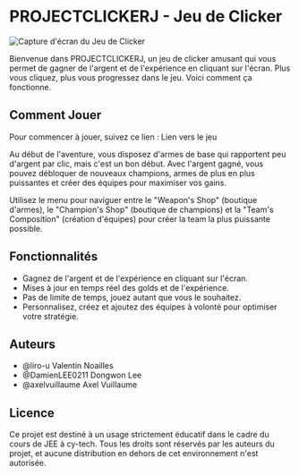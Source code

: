 # PROJECTCLICKERJ - Jeu de Clicker

![Capture d'écran du Jeu de Clicker](screenshot.png)

Bienvenue dans PROJECTCLICKERJ, un jeu de clicker amusant qui vous permet de gagner de l'argent et de l'expérience en cliquant sur l'écran. Plus vous cliquez, plus vous progressez dans le jeu. Voici comment ça fonctionne.

## Comment Jouer

Pour commencer à jouer, suivez ce lien : Lien vers le jeu

Au début de l'aventure, vous disposez d'armes de base qui rapportent peu d'argent par clic, mais c'est un bon début. Avec l'argent gagné, vous pouvez débloquer de nouveaux champions, armes de plus en plus puissantes et créer des équipes pour maximiser vos gains.

Utilisez le menu pour naviguer entre le "Weapon's Shop" (boutique d'armes), le "Champion's Shop" (boutique de champions) et la "Team's Composition" (création d'équipes) pour créer la team la plus puissante possible.


## Fonctionnalités

- Gagnez de l'argent et de l'expérience en cliquant sur l'écran.
- Mises à jour en temps réel des golds et de l'expérience.
- Pas de limite de temps, jouez autant que vous le souhaitez.
- Personnalisez, créez et ajoutez des équipes à volonté pour optimiser votre stratégie.

## Auteurs
- @liro-u Valentin Noailles
- @DamienLEE0211 Dongwon Lee
- @axelvuillaume Axel Vuillaume


## Licence

Ce projet est destiné à un usage strictement éducatif dans le cadre du cours de JEE à cy-tech. Tous les droits sont réservés par les auteurs du projet, et aucune distribution en dehors de cet environnement n'est autorisée.

